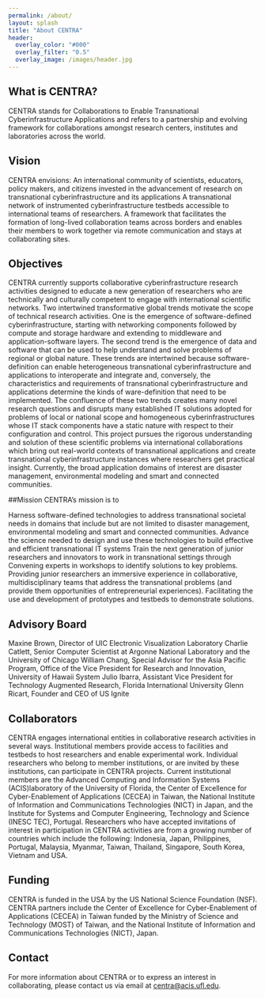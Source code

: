 ```yaml
---
permalink: /about/
layout: splash
title: "About CENTRA"
header:
  overlay_color: "#000"
  overlay_filter: "0.5"
  overlay_image: /images/header.jpg
---
```

## What is CENTRA?

CENTRA stands for Collaborations to Enable Transnational Cyberinfrastructure Applications and refers to a partnership and evolving framework for collaborations amongst research centers, institutes and laboratories across the world.

## Vision

CENTRA envisions:
An international community of scientists, educators, policy makers, and citizens invested in the advancement of research on transnational cyberinfrastructure and its applications A transnational network of instrumented cyberinfrastructure testbeds accessible to international teams of researchers. A framework that facilitates the formation of long-lived collaboration teams across borders and enables their members to work together via remote communication and stays at collaborating sites.

## Objectives

CENTRA currently supports collaborative cyberinfrastructure research activities designed to educate a new generation of researchers who are technically and culturally competent to engage with international scientific networks. Two intertwined transformative global trends motivate the scope of technical research activities. One is the emergence of software-defined cyberinfrastructure, starting with networking components followed by compute and storage hardware and extending to middleware and application-software layers. The second trend is the emergence of data and software that can be used to help understand and solve problems of regional or global nature. These trends are intertwined because software-definition can enable heterogeneous transnational cyberinfrastructure and applications to interoperate and integrate and, conversely, the characteristics and requirements of transnational cyberinfrastructure and applications determine the kinds of ware-definition that need to be implemented. The confluence of these two trends creates many novel research questions and disrupts many established IT solutions adopted for problems of local or national scope and homogeneous cyberinfrastructures whose IT stack components have a static nature with respect to their configuration and control. This project pursues the rigorous understanding and solution of these scientific problems via international collaborations which bring out real-world contexts of transnational applications and create transnational cyberinfrastructure instances where researchers get practical insight. Currently, the broad application domains of interest are disaster management, environmental modeling and smart and connected communities.

##Mission
CENTRA’s mission is to

Harness software-defined technologies to address transnational societal needs in domains that include but are not limited to disaster management, environmental modeling and smart and connected communities.
Advance the science needed to design and use these technologies to build effective and efficient transnational IT systems
Train the next generation of junior researchers and innovators to work in transnational settings through
Convening experts in workshops to identify solutions to key problems.
Providing junior researchers an immersive experience in collaborative, multidisciplinary teams that address the transnational problems (and provide them opportunities of entrepreneurial experiences).
Facilitating the use and development of prototypes and testbeds to demonstrate solutions.

## Advisory Board

Maxine Brown, Director of UIC Electronic Visualization Laboratory Charlie Catlett, Senior Computer Scientist at Argonne National Laboratory and the University of Chicago William Chang, Special Advisor for the Asia Pacific Program, Office of the Vice President for Research and Innovation, University of Hawaii System Julio Ibarra, Assistant Vice President for Technology Augmented Research, Florida International University Glenn Ricart, Founder and CEO of US Ignite

## Collaborators

CENTRA engages international entities in collaborative research activities in several ways. Institutional members provide access to facilities and testbeds to host researchers and enable experimental work. Individual researchers who belong to member institutions, or are invited by these institutions, can participate in CENTRA projects. Current institutional members are the Advanced Computing and Information Systems (ACIS)laboratory of the University of Florida, the Center of Excellence for Cyber-Enablement of Applications (CECEA) in Taiwan, the National Institute of Information and Communications Technologies (NICT) in Japan, and the Institute for Systems and Computer Engineering, Technology and Science (INESC TEC), Portugal. Researchers who have accepted invitations of interest in participation in CENTRA activities are from a growing number of countries which include the following: Indonesia, Japan, Philippines, Portugal, Malaysia, Myanmar, Taiwan, Thailand, Singapore, South Korea, Vietnam and USA.

## Funding

CENTRA is funded in the USA by the US National Science Foundation (NSF). CENTRA partners include the Center of Excellence for Cyber-Enablement of Applications (CECEA) in Taiwan funded by the Ministry of Science and Technology (MOST) of Taiwan, and the National Institute of Information and Communications Technologies (NICT), Japan.

## Contact

For more information about CENTRA or to express an interest in collaborating, please contact us via email at centra@acis.ufl.edu.
